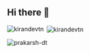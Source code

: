 ## Hi there 👋

<!--
**kirandevtn/kirandevtn** is a ✨ _special_ ✨ repository because its `README.md` (this file) appears on your GitHub profile.

Here are some ideas to get you started:

- 🔭 I’m currently working on ...
- 🌱 I’m currently learning ...
- 👯 I’m looking to collaborate on ...
- 🤔 I’m looking for help with ...
- 💬 Ask me about ...
- 📫 How to reach me: ...
- 😄 Pronouns: ...
- ⚡ Fun fact: ...
-->

<p><img align="left" src="https://github-readme-stats.vercel.app/api/top-langs?username=kirandevtn&show_icons=true&locale=en&layout=compact" alt="kirandevtn" /></p>
<p>&nbsp;<img align="center" src="https://github-readme-stats.vercel.app/api?username=kirandevtn&show_icons=true&locale=en" alt="kirandevtn" /></p>

<p><img align="center" src="https://github-readme-streak-stats.herokuapp.com/?user=prakarsh-dt&" alt="prakarsh-dt" /></p>
